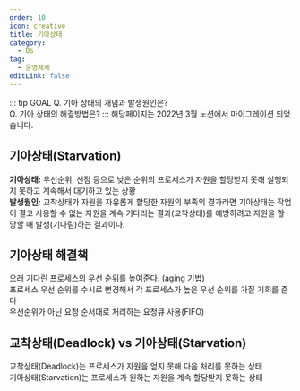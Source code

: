 ```yaml
---
order: 10
icon: creative
title: 기아상태
category:
  - OS
tag:
  - 운영체제
editLink: false
---
```


::: tip GOAL
Q. 기아 상태의 개념과 발생원인은?  
Q. 기아 상태의 해결방법은?
:::
해당페이지는 2022년 3월 노션에서 마이그레이션 되었습니다.

## 기아상태(Starvation)

**기아상태:**
우선순위, 선점 등으로 낮은 순위의 프로세스가 자원을 할당받지 못해 실행되지 못하고 계속해서 대기하고 있는 상황  
**발생원인:**
교착상태가 자원을 자유롭게 할당한 자원의 부족의 결과라면 기아상태는 작업이 결코 사용할 수 없는 자원을 계속 기다리는 결과(교착상태)를 예방하려고 자원을 할당할 때 발생(기다림)하는 결과이다.

## 기아상태 해결책

오래 기다린 프로세스의 우선 순위를 높여준다. (aging 기법)  
프로세스 우선 순위를 수시로 변경해서 각 프로세스가 높은 우선 순위를 가질 기회를 준다  
우선순위가 아닌 요청 순서대로 처리하는 요청큐 사용(FIFO)

## 교착상태(Deadlock) vs 기아상태(Starvation)

교착상태(Deadlock)는 프로세스가 자원을 얻지 못해 다음 처리를 못하는 상태  
기아상태(Starvation)는 프로세스가 원하는 자원을 계속 할당받지 못하는 상태
